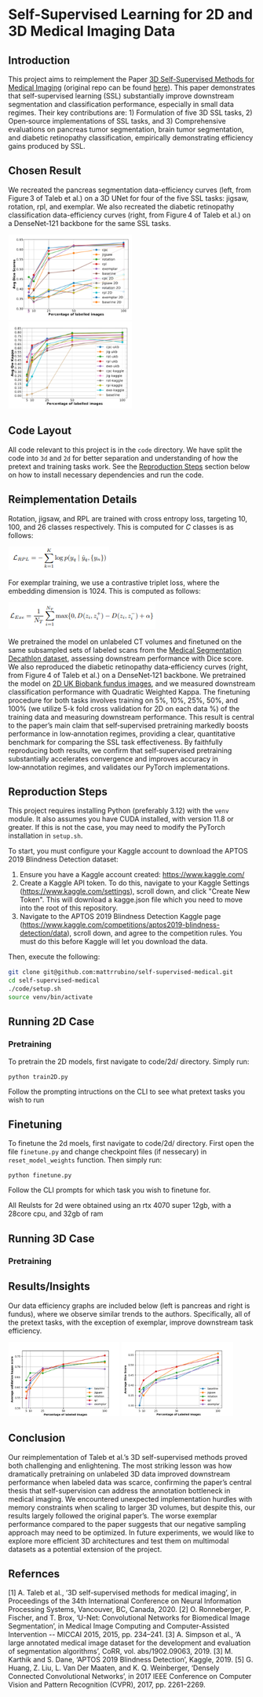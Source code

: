 # Self-Supervised Learning for 2D and 3D Medical Imaging Data


## Introduction
This project aims to reimplement the Paper [3D Self-Supervised Methods for Medical Imaging](https://arxiv.org/abs/2006.03829) (original repo can be found [here](https://github.com/HealthML/self-supervised-3d-tasks)).  This paper demonstrates that self-supervised learning (SSL) substantially improve downstream segmentation and classification performance, especially in small data regimes. Their key contributions are: 1) Formulation of five 3D SSL tasks, 2) Open‑source implementations of SSL tasks, and 3) Comprehensive evaluations on pancreas tumor segmentation, brain tumor segmentation, and diabetic retinopathy classification, empirically demonstrating efficiency gains produced by SSL.


## Chosen Result
We recreated the pancreas segmentation data-efficiency curves (left, from Figure 3 of Taleb et al.) on a 3D UNet for four of the five SSL tasks: jigsaw, rotation, rpl, and exemplar. We also recreated the diabetic retinopathy classification data-efficiency curves (right, from Figure 4 of Taleb et al.) on a DenseNet‑121 backbone for the same SSL tasks.

<p float="left">
  <img src="results/og1.png" width="50%" />
  <img src="results/og2.png" width="50%" />
</p>

## Code Layout
All code relevant to this project is in the `code` directory. We have split the code into `3d` and `2d` for better separation and understanding of how the pretext and training tasks work. See the [Reproduction Steps](#reproduction-steps) section below on how to install necessary dependencies and run the code.

## Reimplementation Details
Rotation, jigsaw, and RPL are trained with cross entropy loss, targeting 10, 100, and 26 classes respectively. This is computed for $C$ classes is as follows:

![Cross Entropy](results/cross_entropy.png)

For exemplar training, we use a contrastive triplet loss, where the embedding dimension is 1024. This is computed as follows:

![Loss Function](results/contrastive_loss.png)

We pretrained the model on unlabeled CT volumes and finetuned on the same subsampled sets of labeled scans from the [Medical Segmentation Decathlon dataset](http://medicaldecathlon.com/), assessing downstream performance with Dice score. We also reproduced the diabetic retinopathy data‑efficiency curves (right, from Figure 4 of Taleb et al.) on a DenseNet‑121 backbone. We pretrained the model on [2D UK Biobank fundus images](https://www.kaggle.com/competitions/aptos2019-blindness-detection), and we measured downstream classification performance with Quadratic Weighted Kappa. The finetuning procedure for both tasks involves training on 5%, 10%, 25%, 50%, and 100% (we utilize 5-k fold cross validation for 2D on each data %) of the training data and measuring downstream performance. This result is central to the paper’s main claim that self‑supervised pretraining markedly boosts performance in low‑annotation regimes, providing a clear, quantitative benchmark for comparing the SSL task effectiveness. By faithfully reproducing both results, we confirm that self‑supervised pretraining substantially accelerates convergence and improves accuracy in low‑annotation regimes, and validates our PyTorch implementations.

## Reproduction Steps
This project requires installing Python (preferably 3.12) with the `venv` module.
It also assumes you have CUDA installed, with version 11.8 or greater. If this is
not the case, you may need to modify the PyTorch installation in `setup.sh`.

To start, you must configure your Kaggle account to download the APTOS 2019 Blindness Detection dataset:

1) Ensure you have a Kaggle account created: https://www.kaggle.com/
2) Create a Kaggle API token. To do this, navigate to your Kaggle Settings (https://www.kaggle.com/settings), scroll down, and click "Create New Token". This will download a kagge.json file which you need to move into the root of this repository.
3) Navigate to the APTOS 2019 Blindness Detection Kaggle page (https://www.kaggle.com/competitions/aptos2019-blindness-detection/data), scroll down, and agree to the competition rules. You must do this before Kaggle will let you download the data.

Then, execute the following:

```bash
git clone git@github.com:mattrrubino/self-supervised-medical.git
cd self-supervised-medical
./code/setup.sh
source venv/bin/activate
```

## Running 2D Case
### Pretraining
To pretrain the 2D models, first navigate to code/2d/ directory. Simply run:

```
python train2D.py
```

Follow the prompting intructions on the CLI to see what pretext tasks you wish to run

## Finetuning
To finetune the 2d moels, first navigate to code/2d/ directory. First open the file `finetune.py` and change checkpoint files (if nessecary) in `reset_model_weights` function. Then simply run:

```
python finetune.py
```

Follow the CLI prompts for which task you wish to finetune for. 

All Reulsts for 2d were obtained using an rtx 4070 super 12gb, with a 28core cpu, and 32gb of ram

## Running 3D Case
### Pretraining


## Results/Insights
Our data efficiency graphs are included below (left is pancreas and right is fundus), where we observe similar trends to the authors. Specifically, all of the pretext tasks, with the exception of exemplar, improve downstream task efficiency.

<p float="left">
  <img src="results/all3.png" width="45%" />
  <img src="results/train_pancreas.png" width="45%" />
</p>


## Conclusion
Our reimplementation of Taleb et al.’s 3D self-supervised methods proved both challenging and enlightening. The most striking lesson was how dramatically pretraining on unlabeled 3D data improved downstream performance when labeled data was scarce, confirming the paper’s central thesis that self-supervision can address the annotation bottleneck in medical imaging. We encountered unexpected implementation hurdles with memory constraints when scaling to larger 3D volumes, but despite this, our results largely followed the original paper’s. The worse exemplar performance compared to the paper suggests that our negative sampling approach may need to be optimized. In future experiments, we would like to explore more efficient 3D architectures and test them on multimodal datasets as a potential extension of the project. 

## Refernces
[1] 	A. Taleb et al., ‘3D self-supervised methods for medical imaging’, in Proceedings of the 34th 
International Conference on Neural Information Processing Systems, Vancouver, BC, Canada, 2020.
[2] 	O. Ronneberger, P. Fischer, and T. Brox, ‘U-Net: Convolutional Networks for Biomedical Image 
Segmentation’, in Medical Image Computing and Computer-Assisted Intervention -- MICCAI 2015, 2015, pp. 234–241.
[3] 	A. Simpson et al., ‘A large annotated medical image dataset for the development
and evaluation of segmentation algorithms’, CoRR, vol. abs/1902.09063, 2019.
[3] 	M. Karthik and S. Dane, ‘APTOS 2019 Blindness Detection’, Kaggle, 2019.
[5] 	G. Huang, Z. Liu, L. Van Der Maaten, and K. Q. Weinberger, ‘Densely Connected Convolutional 
Networks’, in 2017 IEEE Conference on Computer Vision and Pattern Recognition (CVPR), 2017, pp. 2261–2269.











